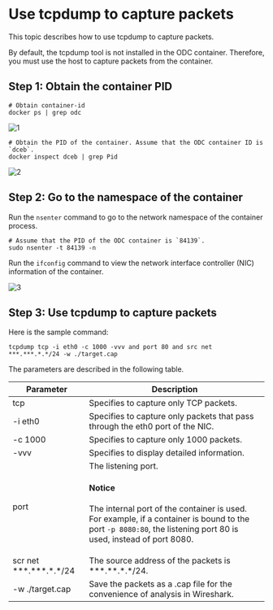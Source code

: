Use tcpdump to capture packets
==================================

This topic describes how to use tcpdump to capture packets.

By default, the tcpdump tool is not installed in the ODC container. Therefore, you must use the host to capture packets from the container.

**Step 1: Obtain the container PID**
-----------------------------------

```shell
# Obtain container-id
docker ps | grep odc
```



![1](https://obbusiness-private.oss-cn-shanghai.aliyuncs.com/doc/img/odc/KB/2.database-connection/9.use-tcpdump-to-capture-packets/1.png)

```shell
# Obtain the PID of the container. Assume that the ODC container ID is `dceb`.
docker inspect dceb | grep Pid
```



![2](https://obbusiness-private.oss-cn-shanghai.aliyuncs.com/doc/img/odc/KB/2.database-connection/9.use-tcpdump-to-capture-packets/1.png)

**Step 2: Go to the namespace of the container**
-----------------------------------

Run the `nsenter` command to go to the network namespace of the container process.

```shell
# Assume that the PID of the ODC container is `84139`.
sudo nsenter -t 84139 -n
```



Run the `ifconfig` command to view the network interface controller (NIC) information of the container.

![3](https://obbusiness-private.oss-cn-shanghai.aliyuncs.com/doc/img/odc/KB/2.database-connection/9.use-tcpdump-to-capture-packets/3.png)

**Step 3: Use tcpdump to capture packets**
---------------------------------------

Here is the sample command:

```shell
tcpdump tcp -i eth0 -c 1000 -vvv and port 80 and src net ***.***.*.*/24 -w ./target.cap
```


The parameters are described in the following table.

| Parameter | Description |
|--------------------------------|--------------------------------------------------------------------------------------------|
| tcp | Specifies to capture only TCP packets.  |
| -i eth0 | Specifies to capture only packets that pass through the eth0 port of the NIC.  |
| -c 1000 | Specifies to capture only 1000 packets.  |
| -vvv | Specifies to display detailed information.  |
| port | The listening port.  <main id="notice" type='notice'><h4>Notice</h4><p>The internal port of the container is used. For example, if a container is bound to the port `-p 8080:80`, the listening port 80 is used, instead of port 8080. </p></main> |
| scr net \*\*\*.\*\*\*.\*.\*/24 | The source address of the packets is \*\*\*.\*\*.\*.\*/24.  |
| -w ./target.cap | Save the packets as a .cap file for the convenience of analysis in Wireshark.  |

